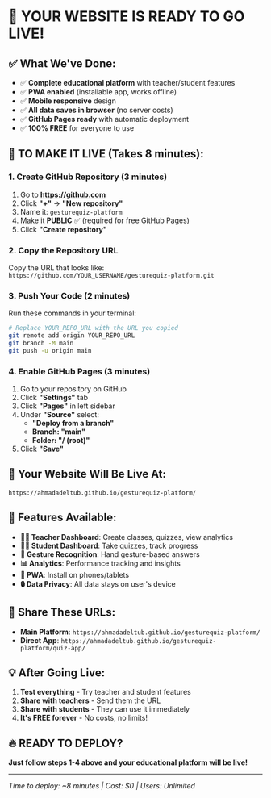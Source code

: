 # 🚀 YOUR WEBSITE IS READY TO GO LIVE!

## ✅ What We've Done:
- ✅ **Complete educational platform** with teacher/student features
- ✅ **PWA enabled** (installable app, works offline)
- ✅ **Mobile responsive** design
- ✅ **All data saves in browser** (no server costs)
- ✅ **GitHub Pages ready** with automatic deployment
- ✅ **100% FREE** for everyone to use

## 🎯 TO MAKE IT LIVE (Takes 8 minutes):

### 1. Create GitHub Repository (3 minutes)
1. Go to **https://github.com**
2. Click **"+"** → **"New repository"**
3. Name it: `gesturequiz-platform`
4. Make it **PUBLIC** ✅ (required for free GitHub Pages)
5. Click **"Create repository"**

### 2. Copy the Repository URL
Copy the URL that looks like:
`https://github.com/YOUR_USERNAME/gesturequiz-platform.git`

### 3. Push Your Code (2 minutes)
Run these commands in your terminal:

```bash
# Replace YOUR_REPO_URL with the URL you copied
git remote add origin YOUR_REPO_URL
git branch -M main
git push -u origin main
```

### 4. Enable GitHub Pages (3 minutes)
1. Go to your repository on GitHub
2. Click **"Settings"** tab
3. Click **"Pages"** in left sidebar
4. Under **"Source"** select:
   - **"Deploy from a branch"**
   - **Branch: "main"**
   - **Folder: "/ (root)"**
5. Click **"Save"**

## 🎉 Your Website Will Be Live At:
`https://ahmadadeltub.github.io/gesturequiz-platform/`

## 📱 Features Available:
- **👨‍🏫 Teacher Dashboard**: Create classes, quizzes, view analytics
- **👨‍🎓 Student Dashboard**: Take quizzes, track progress
- **🎯 Gesture Recognition**: Hand gesture-based answers
- **📊 Analytics**: Performance tracking and insights
- **📱 PWA**: Install on phones/tablets
- **🔒 Data Privacy**: All data stays on user's device

## 🔗 Share These URLs:
- **Main Platform**: `https://ahmadadeltub.github.io/gesturequiz-platform/`
- **Direct App**: `https://ahmadadeltub.github.io/gesturequiz-platform/quiz-app/`

## 💡 After Going Live:
1. **Test everything** - Try teacher and student features
2. **Share with teachers** - Send them the URL
3. **Share with students** - They can use it immediately
4. **It's FREE forever** - No costs, no limits!

## 🔥 READY TO DEPLOY? 
**Just follow steps 1-4 above and your educational platform will be live!**

---
*Time to deploy: ~8 minutes | Cost: $0 | Users: Unlimited*
